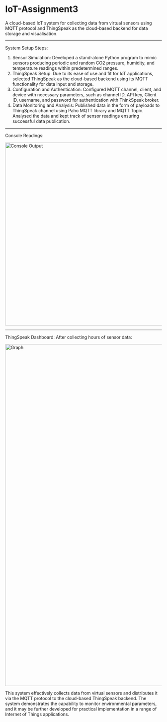 # IoT-Assignment3
A cloud-based IoT system for collecting data from virtual sensors using MQTT protocol and ThingSpeak as the cloud-based backend for data storage and visualisation.
____________________________________________________________________________________________________________________________________________________________________________________

System Setup Steps:
1. Sensor Simulation: Developed a stand-alone Python program to mimic sensors producing periodic and random CO2 pressure, humidity, and temperature readings within predetermined ranges.
2. ThingSpeak Setup: Due to its ease of use and fit for IoT applications, selected ThingSpeak as the cloud-based backend using its MQTT functionality for data input and storage.
3. Configuration and Authentication: Configured MQTT channel, client, and device with necessary parameters, such as channel ID, API key, Client ID, username, and password for authentication with ThinkSpeak broker.
4. Data Monitoring and Analysis: Published data in the form of payloads to ThingSpeak channel using Paho MQTT library and MQTT Topic. Analysed the data and kept track of sensor readings ensuring successful data publication.

____________________________________________________________________________________________________________________________________________________________________________________
Console Readings:

<img width="587" alt="Console Output" src="https://github.com/anant-ecaps/IoT-Assignment/assets/61697380/41b5c7dc-2a29-49c7-9662-e887328415b9">

____________________________________________________________________________________________________________________________________________________________________________________

ThingSpeak Dashboard: After collecting hours of sensor data:

<img width="1097" alt="Graph" src="https://github.com/anant-ecaps/IoT-Assignment/assets/61697380/885bceae-51d6-46ca-a69b-30c5eb001e9d">


This system effectively collects data from virtual sensors and distributes it via the MQTT protocol to the cloud-based ThingSpeak backend. The system demonstrates the capability to monitor environmental parameters, and it may be further developed for practical implementation in a range of Internet of Things applications.
